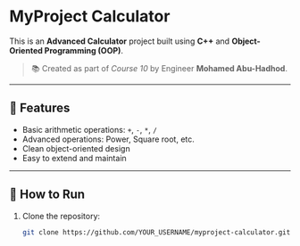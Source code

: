 # MyProject Calculator

This is an **Advanced Calculator** project built using **C++** and **Object-Oriented Programming (OOP)**.

> 📚 Created as part of *Course 10* by Engineer **Mohamed Abu-Hadhod**.

---

## 🧮 Features

- Basic arithmetic operations: `+`, `-`, `*`, `/`
- Advanced operations: Power, Square root, etc.
- Clean object-oriented design
- Easy to extend and maintain

---

## 🚀 How to Run

1. Clone the repository:
   ```bash
   git clone https://github.com/YOUR_USERNAME/myproject-calculator.git

